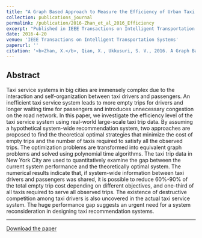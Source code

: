 ```yaml
---
title: "A Graph Based Approach to Measure the Efficiency of Urban Taxi Service System"
collection: publications_journal
permalink: /publication/2016-Zhan_et_al_2016_Efficiency
excerpt: "Published in IEEE Transactions on Intelligent Transportation Systems, 2016. "
date: 2016-4-20
venue: 'IEEE Transactions on Intelligent Transportation Systems'
paperurl: ''
citation: '<b>Zhan, X.</b>, Qian, X., Ukkusuri, S. V., 2016. A Graph Based Approach to Measure the Efficiency of Urban Taxi Service System. <i>IEEE Transactions on Intelligent Transportation Systems</i>, 17(9), 2479-2489.'
---
```



Abstract
---
Taxi service systems in big cities are immensely complex due to the interaction and self-organization between taxi drivers and passengers. An inefficient taxi service system leads to more empty trips for drivers and longer waiting time for passengers and introduces unnecessary congestion on the road network. In this paper, we investigate the efficiency level of the taxi service system using real-world large-scale taxi trip data. By assuming a hypothetical system-wide recommendation system, two approaches are proposed to find the theoretical optimal strategies that minimize the cost of empty trips and the number of taxis required to satisfy all the observed trips. The optimization problems are transformed into equivalent graph problems and solved using polynomial time algorithms. The taxi trip data in New York City are used to quantitatively examine the gap between the current system performance and the theoretically optimal system. The numerical results indicate that, if system-wide information between taxi drivers and passengers was shared, it is possible to reduce 60%-90% of the total empty trip cost depending on different objectives, and one-third of all taxis required to serve all observed trips. The existence of destructive competition among taxi drivers is also uncovered in the actual taxi service system. The huge performance gap suggests an urgent need for a system reconsideration in designing taxi recommendation systems.

---
[Download the paper](http://zhanxianyuan.xyz/files/Zhan_et_al_2016_Efficiency.pdf)
